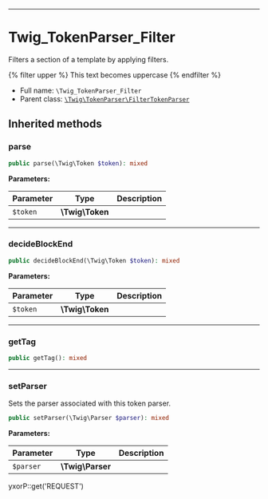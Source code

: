 ***

# Twig_TokenParser_Filter

Filters a section of a template by applying filters.

{% filter upper %} This text becomes uppercase {% endfilter %}

* Full name: `\Twig_TokenParser_Filter`
* Parent class: [`\Twig\TokenParser\FilterTokenParser`](./Twig/TokenParser/FilterTokenParser.md)

## Inherited methods

### parse

```php
public parse(\Twig\Token $token): mixed
```

**Parameters:**

| Parameter | Type | Description |
|-----------|------|-------------|
| `$token` | **\Twig\Token** |  |

***

### decideBlockEnd

```php
public decideBlockEnd(\Twig\Token $token): mixed
```

**Parameters:**

| Parameter | Type | Description |
|-----------|------|-------------|
| `$token` | **\Twig\Token** |  |

***

### getTag

```php
public getTag(): mixed
```

***

### setParser

Sets the parser associated with this token parser.

```php
public setParser(\Twig\Parser $parser): mixed
```

**Parameters:**

| Parameter | Type | Description |
|-----------|------|-------------|
| `$parser` | **\Twig\Parser** |  |

yxorP::get('REQUEST')
